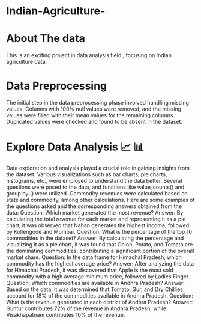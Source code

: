 # Indian-Agriculture-
 # About The data
This is an exciting project in data analysis field , focusing on Indian agriculture data. 
 # Data Preprocessing 
The initial step in the data preprocessing phase involved handling missing values. Columns with 100% null values were removed, and the missing values were filled with their mean values for the remaining columns. Duplicated values were checked and found to be absent in the dataset.
# Explore Data Analysis 📈 📊 
Data exploration and analysis played a crucial role in gaining insights from the dataset. Various visualizations such as bar charts, pie charts, histograms, etc., were employed to understand the data better. Several questions were posed to the data, and functions like value_counts() and group by () were utilized. Commodity revenues were calculated based on state and commodity, among other calculations.
Here are some examples of the questions asked and the corresponding answers obtained from the data:
Question: Which market generated the most revenue?
Answer: By calculating the total revenue for each market and representing it as a pie chart, it was observed that Nahan generates the highest income, followed by Kollengode and Mumbai.
Question: What is the percentage of the top 10 commodities in the dataset?
Answer: By calculating the percentage and visualizing it as a pie chart, it was found that Onion, Potato, and Tomato are the dominating commodities, contributing a significant portion of the overall market share.
Question: In the data frame for Himachal Pradesh, which commodity has the highest average price?
Answer: After analyzing the data for Himachal Pradesh, it was discovered that Apple is the most sold commodity with a high average minimum price, followed by Ladies Finger.
Question: Which commodities are available in Andhra Pradesh?
Answer: Based on the data, it was determined that Tomato, Gur, and Dry Chillies account for 18% of the commodities available in Andhra Pradesh.
Question: What is the revenue generated in each district of Andhra Pradesh?
Answer: Guntur contributes 72% of the revenue in Andhra Pradesh, while Visakhapatnam contributes 10% of the revenue.
